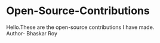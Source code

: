 # Open-Source-Contributions
Hello.These are the open-source contributions I have made.
<br>
Author- Bhaskar Roy
